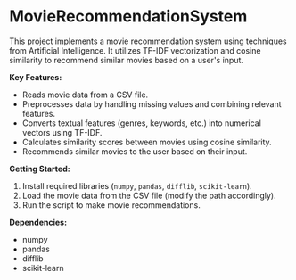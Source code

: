 # MovieRecommendationSystem
This project implements a movie recommendation system using techniques from Artificial Intelligence. It utilizes TF-IDF vectorization and cosine similarity to recommend similar movies based on a user's input.

**Key Features:**
* Reads movie data from a CSV file.
* Preprocesses data by handling missing values and combining relevant features.
* Converts textual features (genres, keywords, etc.) into numerical vectors using TF-IDF.
* Calculates similarity scores between movies using cosine similarity.
* Recommends similar movies to the user based on their input.

**Getting Started:**
1. Install required libraries (`numpy`, `pandas`, `difflib`, `scikit-learn`).
2. Load the movie data from the CSV file (modify the path accordingly).
3. Run the script to make movie recommendations.

**Dependencies:**
* numpy
* pandas
* difflib
* scikit-learn

